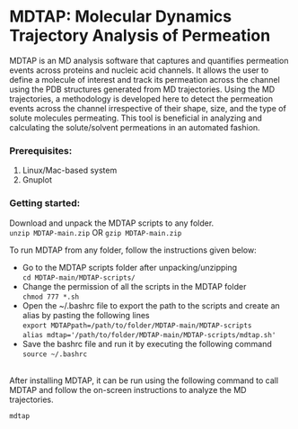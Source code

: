 # MDTAP: Molecular Dynamics Trajectory Analysis of Permeation

MDTAP is an MD analysis software that captures and quantifies permeation events across proteins and nucleic acid channels. It allows the user to define a molecule of interest and track its permeation across the channel using the PDB structures generated from MD trajectories. Using the MD trajectories, a methodology is developed here to detect the permeation events across the channel irrespective of their shape, size, and the type of solute molecules permeating. This tool is beneficial in analyzing and calculating the solute/solvent permeations in an automated fashion.


### Prerequisites:
1) Linux/Mac-based system
2) Gnuplot


### Getting started:
Download and unpack the MDTAP scripts to any folder. <br> ``unzip MDTAP-main.zip`` OR ``gzip MDTAP-main.zip`` <br>

To run MDTAP from any folder, follow the instructions given below:
- Go to the MDTAP scripts folder after unpacking/unzipping <br> ``cd MDTAP-main/MDTAP-scripts/``
- Change the permission of all the scripts in the MDTAP folder <br> ``chmod 777 *.sh``
- Open the ~/.bashrc file to export the path to the scripts and create an alias by pasting the following lines <br> ``export MDTAPpath=/path/to/folder/MDTAP-main/MDTAP-scripts`` <br> ``alias mdtap='/path/to/folder/MDTAP-main/MDTAP-scripts/mdtap.sh'``
- Save the bashrc file and run it by executing the following command <br> ``source ~/.bashrc``

<br>After installing MDTAP, it can be run using the following command to call MDTAP and follow the on-screen instructions to analyze the MD trajectories.<br>

``mdtap``
